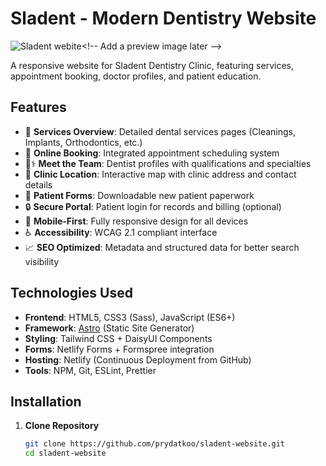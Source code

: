 # Sladent - Modern Dentistry Website

![Sladent webite]([https://github.com](https://sladent.netlify.app/))<!-- Add a preview image later -->

A responsive website for Sladent Dentistry Clinic, featuring services, appointment booking, doctor profiles, and patient education.

## Features

- 🦷 **Services Overview**: Detailed dental services pages (Cleanings, Implants, Orthodontics, etc.)
- 📅 **Online Booking**: Integrated appointment scheduling system
- 👨⚕️ **Meet the Team**: Dentist profiles with qualifications and specialties
- 📍 **Clinic Location**: Interactive map with clinic address and contact details
- 📝 **Patient Forms**: Downloadable new patient paperwork
- 🔒 **Secure Portal**: Patient login for records and billing (optional)
- 📱 **Mobile-First**: Fully responsive design for all devices
- ♿ **Accessibility**: WCAG 2.1 compliant interface
- 📈 **SEO Optimized**: Metadata and structured data for better search visibility

## Technologies Used

- **Frontend**: HTML5, CSS3 (Sass), JavaScript (ES6+)
- **Framework**: [Astro](https://astro.build/) (Static Site Generator)
- **Styling**: Tailwind CSS + DaisyUI Components
- **Forms**: Netlify Forms + Formspree integration
- **Hosting**: Netlify (Continuous Deployment from GitHub)
- **Tools**: NPM, Git, ESLint, Prettier

## Installation

1. **Clone Repository**
   ```bash
   git clone https://github.com/prydatkoo/sladent-website.git
   cd sladent-website
